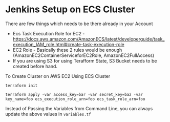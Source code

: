 # Jenkins Setup on ECS Cluster

There are few things which needs to be there already in your Account 

- Ecs Task Execution Role for EC2 - https://docs.aws.amazon.com/AmazonECS/latest/developerguide/task_execution_IAM_role.html#create-task-execution-role
- EC2 Role - Basically these 2 rules would be enough (AmazonEC2ContainerServiceforEC2Role, AmazonEC2FullAccess)
- If you are using S3 for using Terafform State, S3 Bucket needs to be created before hand.


To Create Cluster on AWS EC2 Using ECS Cluster

`terraform init`

`terraform apply -var access_key=bar -var secret_key=baz -var key_name=foo ecs_execution_role_arn=foo ecs_task_role_arn=foo`

Instead of Passing the Variables from Command Line, you can always update the above values in `variables.tf`
